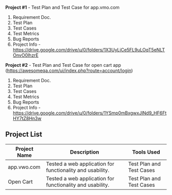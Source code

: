 **Project #1** - Test Plan and Test Case for app.vmo.com

1. Requirement Doc.
2. Test Plan
3. Test Cases
4. Test Metrics
5. Bug Reports
6. Project Info - https://drive.google.com/drive/u/0/folders/1X3UyLjCe5FL9uLOqT5eNLTOnvO0lhzrE


**Project #2** - Test Plan and Test Case for open cart app (https://awesomeqa.com/ui/index.php?route=account/login)

1. Requirement Doc.
2. Test Plan
3. Test Cases
4. Test Metrics
5. Bug Reports
6. Project Info - https://drive.google.com/drive/u/0/folders/1YSmp0mBxgwxJlNd9_HF6FtHY7tZ8Hn3w



## Project List

| Project Name | Description  | Tools Used  |
| ------- | --- | --- |
| app.vwo.com | Tested a web application for functionality and usability. | Test Plan and Test Cases |
| Open Cart | Tested a web application for functionality and usability. | Test Plan and Test Cases |
